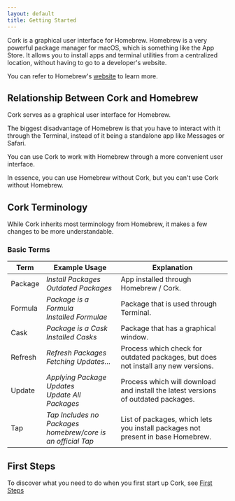 ```yaml
---
layout: default
title: Getting Started
---
```


Cork is a graphical user interface for Homebrew. Homebrew is a very powerful package manager for macOS, which is something like the App Store. It allows you to install apps and terminal utilities from a centralized location, without having to go to a developer's website.

You can refer to Homebrew's [website](https://brew.sh) to learn more.

## Relationship Between Cork and Homebrew

Cork serves as a graphical user interface for Homebrew.

The biggest disadvantage of Homebrew is that you have to interact with it through the Terminal, instead of it being a standalone app like Messages or Safari.

You can use Cork to work with Homebrew through a more convenient user interface.

In essence, you can use Homebrew without Cork, but you can't use Cork without Homebrew.

## Cork Terminology

While Cork inherits most terminology from Homebrew, it makes a few changes to be more understandable.

### Basic Terms

| Term    | Example Usage                                                | Explanation                                                  |
| ------- | ------------------------------------------------------------ | ------------------------------------------------------------ |
| Package | *Install Packages*<br />*Outdated Packages*                  | App installed through Homebrew / Cork.                       |
| Formula | *Package is a Formula*<br />*Installed Formulae*             | Package that is used through Terminal.                       |
| Cask    | *Package is a Cask*<br />*Installed Casks*                   | Package that has a graphical window.                         |
| Refresh  | *Refresh Packages*<br />*Fetching Updates…*                   | Process which check for outdated packages, but does not install any new versions. |
| Update | *Applying Package Updates*<br />*Update All Packages*     | Process which will download and install the latest versions of outdated packages. |
| Tap     | *Tap Includes no Packages*<br />*homebrew/core is an official Tap* | List of packages, which lets you install packages not present in base Homebrew. |

## First Steps

To discover what you need to do when you first start up Cork, see [First Steps](./first-steps/first-steps-main.html)